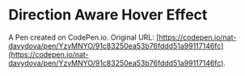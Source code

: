 # Direction Aware Hover Effect

A Pen created on CodePen.io. Original URL: [https://codepen.io/nat-davydova/pen/YzvMNYO/91c83250ea53b76fddd51a99117146fc](https://codepen.io/nat-davydova/pen/YzvMNYO/91c83250ea53b76fddd51a99117146fc).

